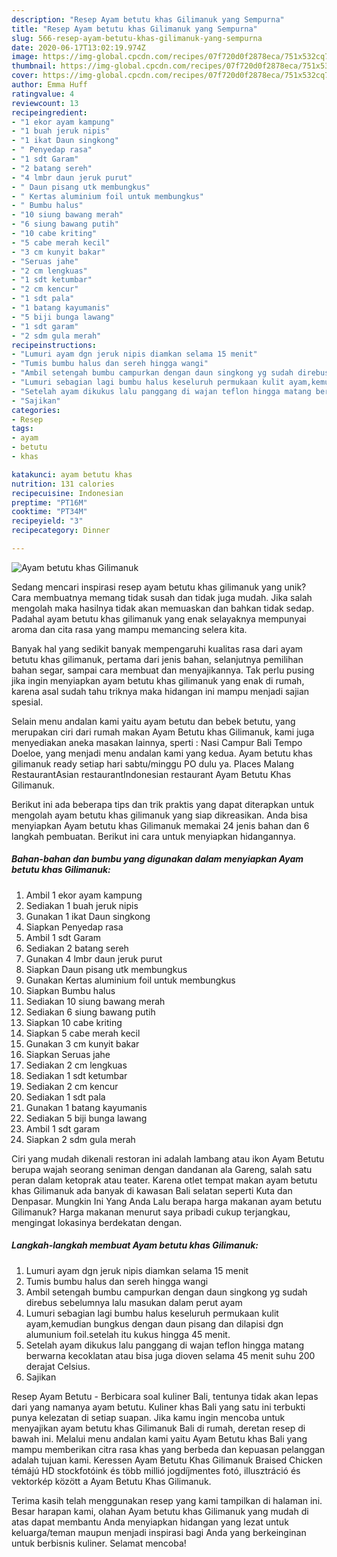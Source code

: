 ```yaml
---
description: "Resep Ayam betutu khas Gilimanuk yang Sempurna"
title: "Resep Ayam betutu khas Gilimanuk yang Sempurna"
slug: 566-resep-ayam-betutu-khas-gilimanuk-yang-sempurna
date: 2020-06-17T13:02:19.974Z
image: https://img-global.cpcdn.com/recipes/07f720d0f2878eca/751x532cq70/ayam-betutu-khas-gilimanuk-foto-resep-utama.jpg
thumbnail: https://img-global.cpcdn.com/recipes/07f720d0f2878eca/751x532cq70/ayam-betutu-khas-gilimanuk-foto-resep-utama.jpg
cover: https://img-global.cpcdn.com/recipes/07f720d0f2878eca/751x532cq70/ayam-betutu-khas-gilimanuk-foto-resep-utama.jpg
author: Emma Huff
ratingvalue: 4
reviewcount: 13
recipeingredient:
- "1 ekor ayam kampung"
- "1 buah jeruk nipis"
- "1 ikat Daun singkong"
- " Penyedap rasa"
- "1 sdt Garam"
- "2 batang sereh"
- "4 lmbr daun jeruk purut"
- " Daun pisang utk membungkus"
- " Kertas aluminium foil untuk membungkus"
- " Bumbu halus"
- "10 siung bawang merah"
- "6 siung bawang putih"
- "10 cabe kriting"
- "5 cabe merah kecil"
- "3 cm kunyit bakar"
- "Seruas jahe"
- "2 cm lengkuas"
- "1 sdt ketumbar"
- "2 cm kencur"
- "1 sdt pala"
- "1 batang kayumanis"
- "5 biji bunga lawang"
- "1 sdt garam"
- "2 sdm gula merah"
recipeinstructions:
- "Lumuri ayam dgn jeruk nipis diamkan selama 15 menit"
- "Tumis bumbu halus dan sereh hingga wangi"
- "Ambil setengah bumbu campurkan dengan daun singkong yg sudah direbus sebelumnya lalu masukan dalam perut ayam"
- "Lumuri sebagian lagi bumbu halus keseluruh permukaan kulit ayam,kemudian bungkus dengan daun pisang dan dilapisi dgn alumunium foil.setelah itu kukus hingga 45 menit."
- "Setelah ayam dikukus lalu panggang di wajan teflon hingga matang berwarna kecoklatan atau bisa juga dioven selama 45 menit suhu 200 derajat Celsius."
- "Sajikan"
categories:
- Resep
tags:
- ayam
- betutu
- khas

katakunci: ayam betutu khas 
nutrition: 131 calories
recipecuisine: Indonesian
preptime: "PT16M"
cooktime: "PT34M"
recipeyield: "3"
recipecategory: Dinner

---
```



![Ayam betutu khas Gilimanuk](https://img-global.cpcdn.com/recipes/07f720d0f2878eca/751x532cq70/ayam-betutu-khas-gilimanuk-foto-resep-utama.jpg)

Sedang mencari inspirasi resep ayam betutu khas gilimanuk yang unik? Cara membuatnya memang tidak susah dan tidak juga mudah. Jika salah mengolah maka hasilnya tidak akan memuaskan dan bahkan tidak sedap. Padahal ayam betutu khas gilimanuk yang enak selayaknya mempunyai aroma dan cita rasa yang mampu memancing selera kita.

Banyak hal yang sedikit banyak mempengaruhi kualitas rasa dari ayam betutu khas gilimanuk, pertama dari jenis bahan, selanjutnya pemilihan bahan segar, sampai cara membuat dan menyajikannya. Tak perlu pusing jika ingin menyiapkan ayam betutu khas gilimanuk yang enak di rumah, karena asal sudah tahu triknya maka hidangan ini mampu menjadi sajian spesial.

Selain menu andalan kami yaitu ayam betutu dan bebek betutu, yang merupakan ciri dari rumah makan Ayam Betutu khas Gilimanuk, kami juga menyediakan aneka masakan lainnya, sperti : Nasi Campur Bali Tempo Doeloe, yang menjadi menu andalan kami yang kedua. Ayam betutu khas gilimanuk ready setiap hari sabtu/minggu PO dulu ya. Places Malang RestaurantAsian restaurantIndonesian restaurant Ayam Betutu Khas Gilimanuk.


Berikut ini ada beberapa tips dan trik praktis yang dapat diterapkan untuk mengolah ayam betutu khas gilimanuk yang siap dikreasikan. Anda bisa menyiapkan Ayam betutu khas Gilimanuk memakai 24 jenis bahan dan 6 langkah pembuatan. Berikut ini cara untuk menyiapkan hidangannya.

<!--inarticleads1-->

##### Bahan-bahan dan bumbu yang digunakan dalam menyiapkan Ayam betutu khas Gilimanuk:

1. Ambil 1 ekor ayam kampung
1. Sediakan 1 buah jeruk nipis
1. Gunakan 1 ikat Daun singkong
1. Siapkan  Penyedap rasa
1. Ambil 1 sdt Garam
1. Sediakan 2 batang sereh
1. Gunakan 4 lmbr daun jeruk purut
1. Siapkan  Daun pisang utk membungkus
1. Gunakan  Kertas aluminium foil untuk membungkus
1. Siapkan  Bumbu halus
1. Sediakan 10 siung bawang merah
1. Sediakan 6 siung bawang putih
1. Siapkan 10 cabe kriting
1. Siapkan 5 cabe merah kecil
1. Gunakan 3 cm kunyit bakar
1. Siapkan Seruas jahe
1. Sediakan 2 cm lengkuas
1. Sediakan 1 sdt ketumbar
1. Sediakan 2 cm kencur
1. Sediakan 1 sdt pala
1. Gunakan 1 batang kayumanis
1. Sediakan 5 biji bunga lawang
1. Ambil 1 sdt garam
1. Siapkan 2 sdm gula merah


Ciri yang mudah dikenali restoran ini adalah lambang atau ikon Ayam Betutu berupa wajah seorang seniman dengan dandanan ala Gareng, salah satu peran dalam ketoprak atau teater. Karena otlet tempat makan ayam betutu khas Gilimanuk ada banyak di kawasan Bali selatan seperti Kuta dan Denpasar. Mungkin Ini Yang Anda Lalu berapa harga makanan ayam betutu Gilimanuk? Harga makanan menurut saya pribadi cukup terjangkau, mengingat lokasinya berdekatan dengan. 

<!--inarticleads2-->

##### Langkah-langkah membuat Ayam betutu khas Gilimanuk:

1. Lumuri ayam dgn jeruk nipis diamkan selama 15 menit
1. Tumis bumbu halus dan sereh hingga wangi
1. Ambil setengah bumbu campurkan dengan daun singkong yg sudah direbus sebelumnya lalu masukan dalam perut ayam
1. Lumuri sebagian lagi bumbu halus keseluruh permukaan kulit ayam,kemudian bungkus dengan daun pisang dan dilapisi dgn alumunium foil.setelah itu kukus hingga 45 menit.
1. Setelah ayam dikukus lalu panggang di wajan teflon hingga matang berwarna kecoklatan atau bisa juga dioven selama 45 menit suhu 200 derajat Celsius.
1. Sajikan


Resep Ayam Betutu - Berbicara soal kuliner Bali, tentunya tidak akan lepas dari yang namanya ayam betutu. Kuliner khas Bali yang satu ini terbukti punya kelezatan di setiap suapan. Jika kamu ingin mencoba untuk menyajikan ayam betutu khas Gilimanuk Bali di rumah, deretan resep di bawah ini. Melalui menu andalan kami yaitu Ayam Betutu khas Bali yang mampu memberikan citra rasa khas yang berbeda dan kepuasan pelanggan adalah tujuan kami. Keressen Ayam Betutu Khas Gilimanuk Braised Chicken témájú HD stockfotóink és több millió jogdíjmentes fotó, illusztráció és vektorkép között a Ayam Betutu Khas Gilimanuk. 

Terima kasih telah menggunakan resep yang kami tampilkan di halaman ini. Besar harapan kami, olahan Ayam betutu khas Gilimanuk yang mudah di atas dapat membantu Anda menyiapkan hidangan yang lezat untuk keluarga/teman maupun menjadi inspirasi bagi Anda yang berkeinginan untuk berbisnis kuliner. Selamat mencoba!
